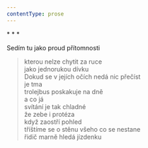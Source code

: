 ```yaml
---
contentType: prose
---
```


\* \* \*

Sedím tu jako proud přítomnosti

> kterou nelze chytit za ruce  
> jako jednorukou dívku  
> Dokud se v jejích očích nedá nic přečíst  
> je tma  
> trolejbus poskakuje na dně  
> a co já  
> svítání je tak chladné  
> že zebe i protéza  
> když zaostří pohled  
> tříštíme se o stěnu všeho co se nestane  
> řidič marně hledá jízdenku

